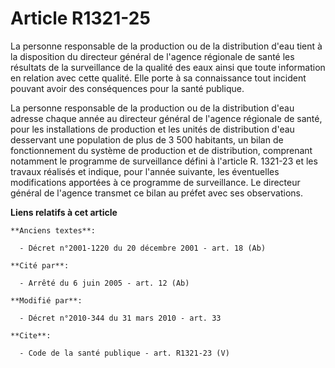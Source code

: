 # Article R1321-25

La personne responsable de la production ou de la distribution d'eau tient à la disposition du directeur général de l'agence
régionale de santé les résultats de la surveillance de la qualité des eaux ainsi que toute information en relation avec cette
qualité. Elle porte à sa connaissance tout incident pouvant avoir des conséquences pour la santé publique. 

La personne responsable de la production ou de la distribution d'eau adresse chaque année au directeur général de l'agence
régionale de santé, pour les installations de production et les unités de distribution d'eau desservant une population de
plus de 3 500 habitants, un bilan de fonctionnement du système de production et de distribution, comprenant notamment le
programme de surveillance défini à l'article R. 1321-23 et les travaux réalisés et indique, pour l'année suivante, les
éventuelles modifications apportées à ce programme de surveillance. Le directeur général de l'agence transmet ce bilan au
préfet avec ses observations.

**Liens relatifs à cet article**

	**Anciens textes**:

	  - Décret n°2001-1220 du 20 décembre 2001 - art. 18 (Ab)

	**Cité par**:

	  - Arrêté du 6 juin 2005 - art. 12 (Ab)

	**Modifié par**:

	  - Décret n°2010-344 du 31 mars 2010 - art. 33

	**Cite**:

	  - Code de la santé publique - art. R1321-23 (V)
